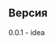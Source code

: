<!-- # Как использовать Fetcher

Импортируем
```js
import { Fetcher } from '@garpix/fetcher';
```
В компонент который является странице необходимо добавить ```Fetcher``` и прокинуть все
```props``` из ```react-router-dom```.

```paramsKey``` отвечает за ключ в объекте ```match.params``` на который будет происходить обновление.

```jsx
<Fetcher {...props} paramsKey={'0'}>
  {(data, error) => {
    if(data === null && error !== null) return <ErrorPage error={error} />
    if(!data) return null;
    const { pageType, page } = data;
    const Page = PAGE_TYPES[pageType];
    return <Page {...page} />
  }}
</Fetcher>
```

Следуя документации настраиваем https://github.com/storeon/storeon

И добавляем

```js
import { page } from '@garpix/fetcher';
const storeonParams = [
    ...
    page,
]
```

# FetcherList

## Параметры компонента

`api`: эндпоинт куда фечер будет бегать за данными

- пример эндпоинта

```javascript
import BaseApi from '@garpix/base-api';

export default class ContentApi extends BaseApi {
  getCatalogData = async (params = {}) => {
    const res = await this.get('/catalog/product/', params);
    return res.data;
  };
}
```

## Пример использования

```jsx
<FetcherList api={contentApi.getCatalogData}>
  {(data) => {
    const {
      count,
      results = [],
      activePage,
      loadData,
      showMore,
      status,
      filterParams,
      deleteElement,
      updateElement,
      deleteElementByKey,
      updateElementByKey,
      isNext,
      isPrev,
    } = data;
    return (
      <>
        <AppliedFilters />
        <FiltersCatalog
          categories={categories}
          brands={brands}
          multy_choise_filters={multy_choise_filters}
        />
        <ProductGrid results={results} />
      </>
    );
  }}
</FetcherList>
```

## Параметры функции рендера

`count`: общее колличество элементов

`results`: множество данных описывающих основные сущности

`activePage`: текущяя активная страница пагинации

`loadData`: функция принимающяя (`page`, `filterParams`, `isConcat`)
Название параметра | Параметры
----------------|----------------------
page | обязательный параметр
filterParams | `{}`
isConcat | `false`

- применима в момент когда необходимо обновить `results` с применением некоторых фильтров

`showMore`: функция которая может подгрузить еще данных в `results`

`status`: текущий статус получения данных `loading`, `failed`, `loaded`

`filterParams`: текущие примененные фильтры

`deleteElement`: функция которая удаляет элемент по его индексу

- в качестве параметра принимает `index`

`deleteElementByKey`: функция которая удаляет элемент по его ключу

- в качестве параметра принимает `value`, `key`

`updateElementByKey`: функция которая обновляет элемент по его ключу

- в качестве параметра принимает `obj` , `value`, `key`

`isNext`: этот параметр говорит о том есть ли следующяя страница `bollean`

`isPrev`: этот параметр говорит о том есть ли предыдущая страница `bollean`

`otherData`: этот параметр содержит дополнительные данные с АПИ. По умолчанию `undefined`

`reload`: Запрашивает данные с текущими фильтрами -->

## Версия

0.0.1 - idea

